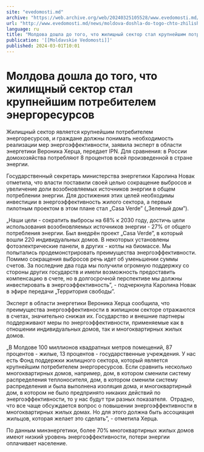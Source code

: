 ```yaml
---
site: "evedomosti.md"
archive: "https://web.archive.org/web/20240325105528/www.evedomosti.md/news/moldova-doshla-do-togo-chto-zhilishnyj-sektor-stal-krupnejsh"
url: "http://www.evedomosti.md/news/moldova-doshla-do-togo-chto-zhilishnyj-sektor-stal-krupnejsh"
language: ru
title: "Молдова дошла до того, что жилищный сектор стал крупнейшим потребителем энергоресурсов"
publication: '[[Moldavskie Vedomosti]]'
published: 2024-03-01T10:01
---
```


# Молдова дошла до того, что жилищный сектор стал крупнейшим потребителем энергоресурсов

Жилищный сектор является крупнейшим потребителем энергоресурсов, и граждане должны понимать необходимость реализации мер энергоэффективности, заявила эксперт в области энергетики Вероника Херца, передает IPN. Для сравнения: в России домохозяйства потребляют 8 процентов всей произведенной в стране энергии.

Государственный секретарь министерства энергетики Каролина Новак отметила, что власти поставили своей целью сокращение выбросов и увеличение доли возобновляемых источников энергии в общем потреблении энергии. Для достижения этих целей необходимы инвестиции в энергоэффективность жилого сектора, а первым пилотным проектом в этом плане стал „Casa Verde” („Зеленый дом”).

„Наши цели - сократить выбросы на 68% к 2030 году, достичь цели использования возобновляемых источников энергии - 27% от общего потребления энергии. Был внедрён проект „Casa Verde”, в который вошли 220 индивидуальных домов. В некоторых установлены фотоэлектрические панели, в других - котлы на биомассе. Мы попытались продемонстрировать преимущества энергоэффективности. Помимо сокращения выбросов речь идет об уменьшении суммы счетов. За последние два года мы получили огромную поддержку со стороны других государств и имели возможность предоставить компенсацию в счете, но в долгосрочной перспективе мы должны инвестировать в энергоэффективность”, - подчеркнула Каролина Новак в эфире передачи „Территория свободы”.

Эксперт в области энергетики Вероника Херца сообщила, что преимущества энергоэффективности в жилищном секторе отражаются в счетах, значительно снижая их. Государство и внешние партнеры поддерживают меры по энергоэффективности, применяемые как в отношении индивидуальных домов, так и многоквартирных жилых домов.

„В Молдове 100 миллионов квадратных метров помещений, 87 процентов - жилые, 13 процентов - государственные учреждения. У нас есть Фонд поддержки жилищного сектора, который является крупнейшим потребителем энергоресурсов. Если сравнить несколько многоквартирных домов, например, дом, в котором сменили систему распределения теплоносителя, дом, в котором сменили систему распределения и была выполнена изоляция дома, и многоквартирный дом, в котором не было предпринято никаких действий по энергоэффективности, то у нас будут три разных показателя.  Отрадно, что все чаще обсуждается вопрос о повышении энергоэффективности в многоквартирных жилых домах. Но для этого должна быть ассоциация жильцов, которая желает это сделать”, - отметила Херца.

По данным минэнергетики, более 70% многоквартирных жилых домов имеют низкий уровень энергоэффективности, потери энергии оплачивает население.